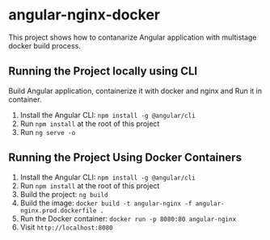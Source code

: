 # angular-nginx-docker
This project shows how to contanarize Angular application with multistage docker build process. 

## Running the Project locally using CLI
Build Angular application, containerize it with docker and nginx and Run it in container.
1. Install the Angular CLI:
    `npm install -g @angular/cli`
2. Run `npm install` at the root of this project
3. Run `ng serve -o`

## Running the Project Using Docker Containers
1. Install the Angular CLI:
    `npm install -g @angular/cli`
2. Run `npm install` at the root of this project
3. Build the project:
    `ng build`
4. Build the image:
    `docker build -t angular-nginx -f angular-nginx.prod.dockerfile .`
5. Run the Docker container:
    `docker run -p 8080:80 angular-nginx`
6. Visit `http://localhost:8080`